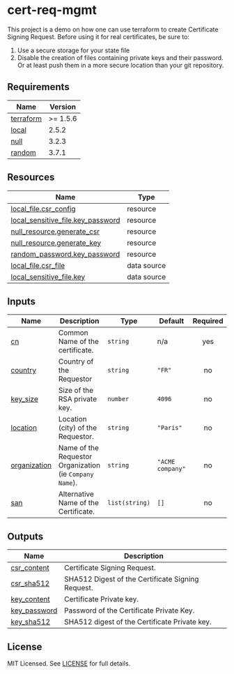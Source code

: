 # cert-req-mgmt

This project is a demo on how one can use terraform to create Certificate Signing Request.
Before using it for real certificates, be sure to:

1. Use a secure storage for your state file
2. Disable the creation of files containing private keys and their password. Or at least push them in a more secure location than your git repository.

<!-- BEGIN_TF_DOCS -->
## Requirements

| Name | Version |
|------|---------|
| <a name="requirement_terraform"></a> [terraform](#requirement_terraform) | >= 1.5.6 |
| <a name="requirement_local"></a> [local](#requirement_local) | 2.5.2 |
| <a name="requirement_null"></a> [null](#requirement_null) | 3.2.3 |
| <a name="requirement_random"></a> [random](#requirement_random) | 3.7.1 |

## Resources

| Name | Type |
|------|------|
| [local_file.csr_config](https://registry.terraform.io/providers/hashicorp/local/2.5.2/docs/resources/file) | resource |
| [local_sensitive_file.key_password](https://registry.terraform.io/providers/hashicorp/local/2.5.2/docs/resources/sensitive_file) | resource |
| [null_resource.generate_csr](https://registry.terraform.io/providers/hashicorp/null/3.2.3/docs/resources/resource) | resource |
| [null_resource.generate_key](https://registry.terraform.io/providers/hashicorp/null/3.2.3/docs/resources/resource) | resource |
| [random_password.key_password](https://registry.terraform.io/providers/hashicorp/random/3.7.1/docs/resources/password) | resource |
| [local_file.csr_file](https://registry.terraform.io/providers/hashicorp/local/2.5.2/docs/data-sources/file) | data source |
| [local_sensitive_file.key](https://registry.terraform.io/providers/hashicorp/local/2.5.2/docs/data-sources/sensitive_file) | data source |

## Inputs

| Name | Description | Type | Default | Required |
|------|-------------|------|---------|:--------:|
| <a name="input_cn"></a> [cn](#input_cn) | Common Name of the certificate. | `string` | n/a | yes |
| <a name="input_country"></a> [country](#input_country) | Country of the Requestor | `string` | `"FR"` | no |
| <a name="input_key_size"></a> [key_size](#input_key_size) | Size of the RSA private key. | `number` | `4096` | no |
| <a name="input_location"></a> [location](#input_location) | Location (city) of the Requestor. | `string` | `"Paris"` | no |
| <a name="input_organization"></a> [organization](#input_organization) | Name of the Requestor Organization (ie `Company Name`). | `string` | `"ACME company"` | no |
| <a name="input_san"></a> [san](#input_san) | Alternative Name of the Certificate. | `list(string)` | `[]` | no |

## Outputs

| Name | Description |
|------|-------------|
| <a name="output_csr_content"></a> [csr_content](#output_csr_content) | Certificate Signing Request. |
| <a name="output_csr_sha512"></a> [csr_sha512](#output_csr_sha512) | SHA512 Digest of the Certificate Signing Request. |
| <a name="output_key_content"></a> [key_content](#output_key_content) | Certificate Private key. |
| <a name="output_key_password"></a> [key_password](#output_key_password) | Password of the Certificate Private Key. |
| <a name="output_key_sha512"></a> [key_sha512](#output_key_sha512) | SHA512 digest of the Certificate Private key. |
<!-- END_TF_DOCS -->

## License

MIT Licensed. See [LICENSE](https://github.com/benoit-garcia/cert-req-mgmt/tree/main/LICENSE) for full details.
